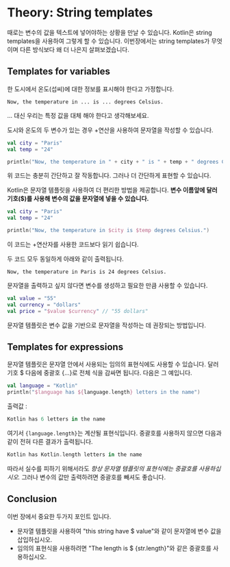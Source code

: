 # Theory: String templates
때로는 변수의 값을 텍스트에 넣어야하는 상황을 만날 수 있습니다. Kotlin은  string templates을 사용하여 그렇게 할 수 있습니다. 이번장에서는  string templates가 무엇이며 다른 방식보다 왜 더 나은지 살펴보겠습니다.


## Templates for variables
한 도시에서 온도(섭씨)에 대한 정보를 표시해야 한다고 가정합니다.
```
Now, the temperature in ... is ... degrees Celsius.
```
... 대신 우리는 특정 값을 대체 해야 한다고 생각해보세요.

도시와 온도의 두 변수가 있는 경우 +연산을 사용하여 문자열을 작성할 수 있습니다.

```kotlin
val city = "Paris"
val temp = "24"

println("Now, the temperature in " + city + " is " + temp + " degrees Celsius.")
```
위 코드는 충분히 간단하고 잘 작동합니다. 그러나 더 간단하게 표현할 수 있습니다.

Kotlin은 문자열 템플릿을 사용하여 더 편리한 방법을 제공합니다. **변수 이름앞에 달러기호($)를 사용해 변수의 값을 문자열에 넣을 수 있습니다.**

```kotlin
val city = "Paris"
val temp = "24"

println("Now, the temperature in $city is $temp degrees Celsius.")
```
이 코드는 +연산자를 사용한 코드보다 읽기 쉽습니다.
 
 두 코드 모두 동일하게 아래와 같이 출력됩니다.
```
Now, the temperature in Paris is 24 degrees Celsius.
```

문자열을 출력하고 싶지 않다면 변수를 생성하고 필요한 만큼 사용할 수 있습니다.
```kotlin
val value = "55"
val currency = "dollars"
val price = "$value $currency" // "55 dollars"
```
문자열 템플릿은 변수 값을 기반으로 문자열을 작성하는 데 권장되는 방법입니다. 

## Templates for expressions
문자열 템플릿은 문자열 안에서 사용되는 임의의 표현식에도 사용할 수 있습니다. 달러 기호 $ 다음에 중괄호 {...}로 전체 식을 감싸면 됩니다. 다음은 그 예입니다.
```kotlin
val language = "Kotlin"
println("$language has ${language.length} letters in the name")
```
출력값 : 
```kotlin
Kotlin has 6 letters in the name
```

여기서 `{language.length}`는 계산될 표현식입니다. 중괄호를 사용하지 않으면 다음과 같이 전혀 다른 결과가 출력됩니다.
```kotlin
Kotlin has Kotlin.length letters in the name
```
따라서 실수를 피하기 위해서라도 _항상 문자열 템플릿의 표현식에는  중괄호를 사용하십시오._ 그러나 변수의 값만 출력하려면 중괄호를 빼셔도 좋습니다.


## Conclusion
이번 장에서 중요한 두가지 포인트 입니다.
- 문자열 템플릿을 사용하여 "this string have $ value"와 같이 문자열에 변수 값을 삽입하십시오.
- 임의의 표현식을 사용하려면 "The length is $ {str.length}"와 같은 중괄호를 사용하십시오.
